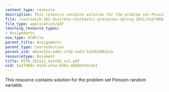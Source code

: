 ```yaml
---
content_type: resource
description: This resource contains solution for the problem set Poisson random variable.
file: /courses/6-262-discrete-stochastic-processes-spring-2011/5a1f468c5e2da7aa0201a8d8e41dce51_MIT6_262S11_assn03_sol.pdf
file_type: application/pdf
learning_resource_types:
- Assignments
ocw_type: OCWFile
parent_title: Assignments
parent_type: CourseSection
parent_uid: e6eac52a-e463-cfd2-eab3-5a5db3902ecb
resourcetype: Document
title: MIT6_262S11_assn03_sol.pdf
uid: 5a1f468c-5e2d-a7aa-0201-a8d8e41dce51
---
```

This resource contains solution for the problem set Poisson random variable.


